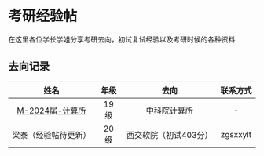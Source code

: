 # 考研经验帖

在这里各位学长学姐分享考研去向，初试复试经验以及考研时候的各种资料

## 去向记录

|                         姓名                         | 年级  |     去向     | 联系方式 |
| :--------------------------------------------------: | :---: | :----------: | :------: |
| [M-2024届-计算所](docs/升学&就业/考研/经验帖/M计算所考研经验.md) | 19 级 | 中科院计算所 |    -     |
| 梁泰（经验帖待更新） | 20 级 | 西交软院（初试403分） |    zgsxxylt     |

